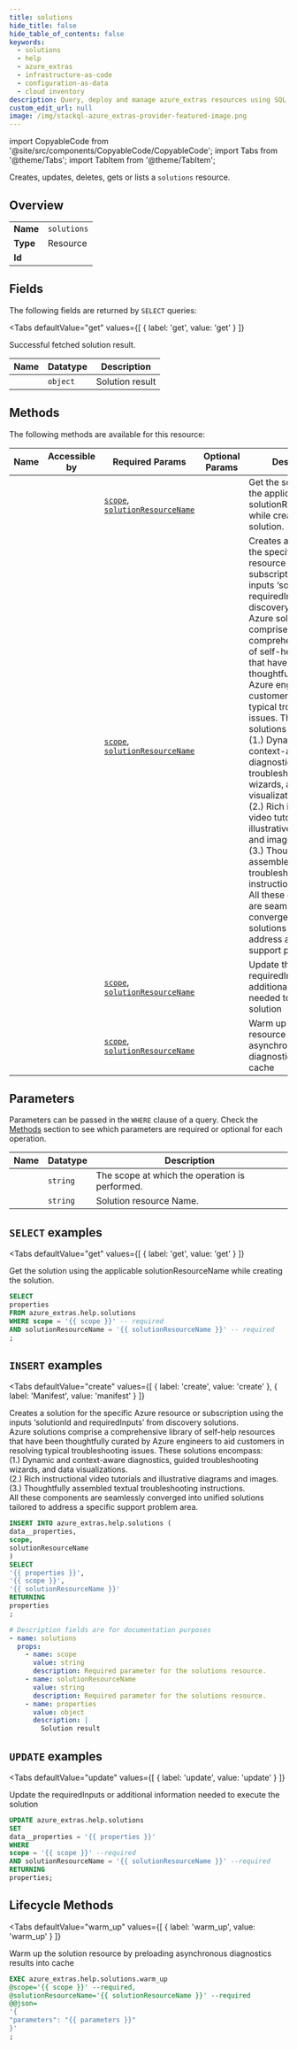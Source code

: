 ```yaml
--- 
title: solutions
hide_title: false
hide_table_of_contents: false
keywords:
  - solutions
  - help
  - azure_extras
  - infrastructure-as-code
  - configuration-as-data
  - cloud inventory
description: Query, deploy and manage azure_extras resources using SQL
custom_edit_url: null
image: /img/stackql-azure_extras-provider-featured-image.png
---
```


import CopyableCode from '@site/src/components/CopyableCode/CopyableCode';
import Tabs from '@theme/Tabs';
import TabItem from '@theme/TabItem';

Creates, updates, deletes, gets or lists a <code>solutions</code> resource.

## Overview
<table><tbody>
<tr><td><b>Name</b></td><td><code>solutions</code></td></tr>
<tr><td><b>Type</b></td><td>Resource</td></tr>
<tr><td><b>Id</b></td><td><CopyableCode code="azure_extras.help.solutions" /></td></tr>
</tbody></table>

## Fields

The following fields are returned by `SELECT` queries:

<Tabs
    defaultValue="get"
    values={[
        { label: 'get', value: 'get' }
    ]}
>
<TabItem value="get">

Successful fetched solution result.

<table>
<thead>
    <tr>
    <th>Name</th>
    <th>Datatype</th>
    <th>Description</th>
    </tr>
</thead>
<tbody>
<tr>
    <td><CopyableCode code="properties" /></td>
    <td><code>object</code></td>
    <td>Solution result</td>
</tr>
</tbody>
</table>
</TabItem>
</Tabs>

## Methods

The following methods are available for this resource:

<table>
<thead>
    <tr>
    <th>Name</th>
    <th>Accessible by</th>
    <th>Required Params</th>
    <th>Optional Params</th>
    <th>Description</th>
    </tr>
</thead>
<tbody>
<tr>
    <td><a href="#get"><CopyableCode code="get" /></a></td>
    <td><CopyableCode code="select" /></td>
    <td><a href="#parameter-scope"><code>scope</code></a>, <a href="#parameter-solutionResourceName"><code>solutionResourceName</code></a></td>
    <td></td>
    <td>Get the solution using the applicable solutionResourceName while creating the solution.</td>
</tr>
<tr>
    <td><a href="#create"><CopyableCode code="create" /></a></td>
    <td><CopyableCode code="insert" /></td>
    <td><a href="#parameter-scope"><code>scope</code></a>, <a href="#parameter-solutionResourceName"><code>solutionResourceName</code></a></td>
    <td></td>
    <td>Creates a solution for the specific Azure resource or subscription using the inputs ‘solutionId and requiredInputs’ from discovery solutions. <br /> Azure solutions comprise a comprehensive library of self-help resources that have been thoughtfully curated by Azure engineers to aid customers in resolving typical troubleshooting issues. These solutions encompass: <br /> (1.) Dynamic and context-aware diagnostics, guided troubleshooting wizards, and data visualizations. <br /> (2.) Rich instructional video tutorials and illustrative diagrams and images. <br /> (3.) Thoughtfully assembled textual troubleshooting instructions. <br /> All these components are seamlessly converged into unified solutions tailored to address a specific support problem area.</td>
</tr>
<tr>
    <td><a href="#update"><CopyableCode code="update" /></a></td>
    <td><CopyableCode code="update" /></td>
    <td><a href="#parameter-scope"><code>scope</code></a>, <a href="#parameter-solutionResourceName"><code>solutionResourceName</code></a></td>
    <td></td>
    <td>Update the requiredInputs or additional information needed to execute the solution </td>
</tr>
<tr>
    <td><a href="#warm_up"><CopyableCode code="warm_up" /></a></td>
    <td><CopyableCode code="exec" /></td>
    <td><a href="#parameter-scope"><code>scope</code></a>, <a href="#parameter-solutionResourceName"><code>solutionResourceName</code></a></td>
    <td></td>
    <td>Warm up the solution resource by preloading asynchronous diagnostics results into cache</td>
</tr>
</tbody>
</table>

## Parameters

Parameters can be passed in the `WHERE` clause of a query. Check the [Methods](#methods) section to see which parameters are required or optional for each operation.

<table>
<thead>
    <tr>
    <th>Name</th>
    <th>Datatype</th>
    <th>Description</th>
    </tr>
</thead>
<tbody>
<tr id="parameter-scope">
    <td><CopyableCode code="scope" /></td>
    <td><code>string</code></td>
    <td>The scope at which the operation is performed.</td>
</tr>
<tr id="parameter-solutionResourceName">
    <td><CopyableCode code="solutionResourceName" /></td>
    <td><code>string</code></td>
    <td>Solution resource Name.</td>
</tr>
</tbody>
</table>

## `SELECT` examples

<Tabs
    defaultValue="get"
    values={[
        { label: 'get', value: 'get' }
    ]}
>
<TabItem value="get">

Get the solution using the applicable solutionResourceName while creating the solution.

```sql
SELECT
properties
FROM azure_extras.help.solutions
WHERE scope = '{{ scope }}' -- required
AND solutionResourceName = '{{ solutionResourceName }}' -- required
;
```
</TabItem>
</Tabs>


## `INSERT` examples

<Tabs
    defaultValue="create"
    values={[
        { label: 'create', value: 'create' },
        { label: 'Manifest', value: 'manifest' }
    ]}
>
<TabItem value="create">

Creates a solution for the specific Azure resource or subscription using the inputs ‘solutionId and requiredInputs’ from discovery solutions. <br /> Azure solutions comprise a comprehensive library of self-help resources that have been thoughtfully curated by Azure engineers to aid customers in resolving typical troubleshooting issues. These solutions encompass: <br /> (1.) Dynamic and context-aware diagnostics, guided troubleshooting wizards, and data visualizations. <br /> (2.) Rich instructional video tutorials and illustrative diagrams and images. <br /> (3.) Thoughtfully assembled textual troubleshooting instructions. <br /> All these components are seamlessly converged into unified solutions tailored to address a specific support problem area.

```sql
INSERT INTO azure_extras.help.solutions (
data__properties,
scope,
solutionResourceName
)
SELECT 
'{{ properties }}',
'{{ scope }}',
'{{ solutionResourceName }}'
RETURNING
properties
;
```
</TabItem>
<TabItem value="manifest">

```yaml
# Description fields are for documentation purposes
- name: solutions
  props:
    - name: scope
      value: string
      description: Required parameter for the solutions resource.
    - name: solutionResourceName
      value: string
      description: Required parameter for the solutions resource.
    - name: properties
      value: object
      description: |
        Solution result
```
</TabItem>
</Tabs>


## `UPDATE` examples

<Tabs
    defaultValue="update"
    values={[
        { label: 'update', value: 'update' }
    ]}
>
<TabItem value="update">

Update the requiredInputs or additional information needed to execute the solution 

```sql
UPDATE azure_extras.help.solutions
SET 
data__properties = '{{ properties }}'
WHERE 
scope = '{{ scope }}' --required
AND solutionResourceName = '{{ solutionResourceName }}' --required
RETURNING
properties;
```
</TabItem>
</Tabs>


## Lifecycle Methods

<Tabs
    defaultValue="warm_up"
    values={[
        { label: 'warm_up', value: 'warm_up' }
    ]}
>
<TabItem value="warm_up">

Warm up the solution resource by preloading asynchronous diagnostics results into cache

```sql
EXEC azure_extras.help.solutions.warm_up 
@scope='{{ scope }}' --required, 
@solutionResourceName='{{ solutionResourceName }}' --required 
@@json=
'{
"parameters": "{{ parameters }}"
}'
;
```
</TabItem>
</Tabs>
